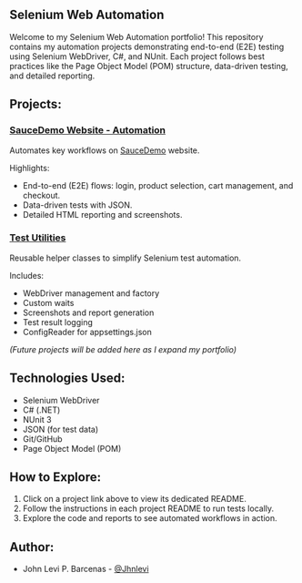 ## Selenium Web Automation

Welcome to my Selenium Web Automation portfolio! This repository contains my automation projects demonstrating end-to-end (E2E) testing using Selenium WebDriver, C#, and NUnit. Each project follows best practices like the Page Object Model (POM) structure, data-driven testing, and detailed reporting.


## Projects:

### [SauceDemo Website - Automation](SauceDemoTests/README.md)

Automates key workflows on [SauceDemo](https://www.saucedemo.com/v1/) website.

Highlights:

- End-to-end (E2E) flows: login, product selection, cart management, and checkout.
- Data-driven tests with JSON.
- Detailed HTML reporting and screenshots.

### [Test Utilities](TestUtilities/README.md)

Reusable helper classes to simplify Selenium test automation.

Includes:

- WebDriver management and factory
- Custom waits
- Screenshots and report generation
- Test result logging
- ConfigReader for appsettings.json

*(Future projects will be added here as I expand my portfolio)*


## Technologies Used:

- Selenium WebDriver
- C# (.NET)
- NUnit 3
- JSON (for test data)
- Git/GitHub
- Page Object Model (POM)

## How to Explore:

1. Click on a project link above to view its dedicated README.
2. Follow the instructions in each project README to run tests locally.
3. Explore the code and reports to see automated workflows in action.


## Author:

- John Levi P. Barcenas - [@Jhnlevi](https://github.com/Jhnlevi)